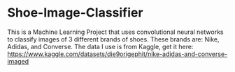 # Shoe-Image-Classifier
This is a Machine Learning Project that uses convolutional neural networks to classify images of 3 different brands of shoes. These brands are: Nike, Adidas, and Converse.
The data I use is from Kaggle, get it here: https://www.kaggle.com/datasets/die9origephit/nike-adidas-and-converse-imaged


